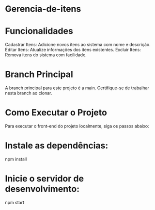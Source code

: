 # Gerencia-de-itens

# Funcionalidades
Cadastrar Itens: Adicione novos itens ao sistema com nome e descrição.
Editar Itens: Atualize informações dos itens existentes.
Excluir Itens: Remova itens do sistema com facilidade.

# Branch Principal
A branch principal para este projeto é a main. Certifique-se de trabalhar nesta branch ao clonar.

# Como Executar o Projeto
Para executar o front-end do projeto localmente, siga os passos abaixo:

# Instale as dependências:
npm install

# Inicie o servidor de desenvolvimento:
npm start
